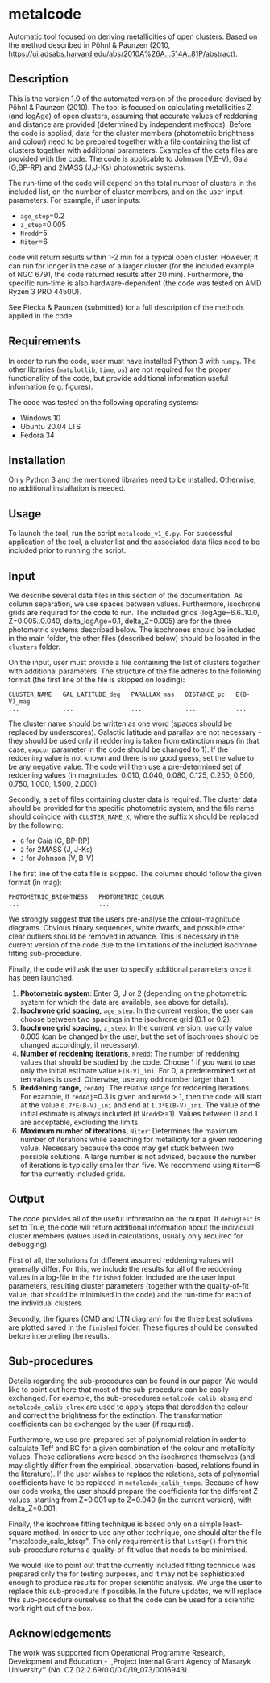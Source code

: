 # metalcode
Automatic tool focused on deriving metallicities of open clusters. Based on the method described in Pöhnl &amp; Paunzen (2010, https://ui.adsabs.harvard.edu/abs/2010A%26A...514A..81P/abstract).


## Description
This is the version 1.0 of the automated version of the procedure devised by Pöhnl &amp; Paunzen (2010). The tool is focused on calculating metallicities Z (and logAge) of open clusters, assuming that accurate values of reddening and distance are provided (determined by independent methods). Before the code is applied, data for the cluster members (photometric brightness and colour) need to be prepared together with a file containing the list of clusters together with additional parameters. Examples of the data files are provided with the code. The code is applicable to Johnson (V,B-V), Gaia (G,BP-RP) and 2MASS (J,J-Ks) photometric systems.

The run-time of the code will depend on the total number of clusters in the included list, on the number of cluster members, and on the user input parameters. For example, if user inputs:

* `age_step`=0.2
* `z_step`=0.005
* `Nredd`=5
* `Niter`=6

code will return results within 1-2 min for a typical open cluster. However, it can run for longer in the case of a larger cluster (for the included example of NGC 6791, the code returned results after 20 min). Furthermore, the specific run-time is also hardware-dependent (the code was tested on AMD Ryzen 3 PRO 4450U).

See Piecka & Paunzen (submitted) for a full description of the methods applied in the code.


## Requirements
In order to run the code, user must have installed Python 3 with `numpy`. The other libraries (`matplotlib`, `time`, `os`) are not required for the proper functionality of the code, but provide additional information useful information (e.g. figures).

The code was tested on the following operating systems:

* Windows 10
* Ubuntu 20.04 LTS
* Fedora 34


## Installation
Only Python 3 and the mentioned libraries need to be installed. Otherwise, no additional installation is needed.


## Usage
To launch the tool, run the script `metalcode_v1_0.py`. For successful application of the tool, a cluster list and the associated data files need to be included prior to running the script.


## Input
We describe several data files in this section of the documentation. As column separation, we use spaces between values. Furthermore, isochrone grids are required for the code to run. The included grids (logAge=6.6..10.0, Z=0.005..0.040, delta_logAge=0.1, delta_Z=0.005) are for the three photometric systems described below. The isochrones should be included in the main folder, the other files (described below) should be located in the `clusters` folder.

On the input, user must provide a file containing the list of clusters together with additional parameters. The structure of the file adheres to the following format (the first line of the file is skipped on loading):

```
CLUSTER_NAME   GAL_LATITUDE_deg   PARALLAX_mas   DISTANCE_pc   E(B-V)_mag
...            ...                ...            ...           ...
```

The cluster name should be written as one word (spaces should be replaced by underscores). Galactic latitude and parallax are not necessary - they should be used only if reddening is taken from extinction maps (in that case, `expcor` parameter in the code should be changed to 1). If the reddening value is not known and there is no good guess, set the value to be any negative value. The code will then use a pre-determined set of reddening values (in magnitudes: 0.010, 0.040, 0.080, 0.125, 0.250, 0.500, 0.750, 1.000, 1.500, 2.000).

Secondly, a set of files containing cluster data is required. The cluster data should be provided for the specific photometric system, and the file name should coincide with `CLUSTER_NAME_X`, where the suffix `X` should be replaced by the following:

* `G` for Gaia (G, BP-RP)
* `2` for 2MASS (J, J-Ks)
* `J` for Johnson (V, B-V)
 
The first line of the data file is skipped. The columns should follow the given format (in mag):

```
PHOTOMETRIC_BRIGHTNESS   PHOTOMETRIC_COLOUR
...                      ...
```

We strongly suggest that the users pre-analyse the colour-magnitude diagrams. Obvious binary sequences, white dwarfs, and possible other clear outliers should be removed in advance. This is necessary in the current version of the code due to the limitations of the included isochrone fitting sub-procedure.

Finally, the code will ask the user to specify additional parameters once it has
been launched.

1. **Photometric system**: Enter G, J or 2 (depending on the photometric system for which the data are available, see above for details).
2. **Isochrone grid spacing,** `age_step`: In the current version, the user can choose between two spacings in the isochrone grid (0.1 or 0.2).
3. **Isochrone grid spacing,** `z_step`: In the current version, use only value 0.005 (can be changed by the user, but the set of isochrones should be changed accordingly, if necessary).
4. **Number of reddening iterations**, `Nredd`: The number of reddening values that should be studied by the code. Choose 1 if you want to use only the initial estimate value `E(B-V)_ini`. For 0, a predetermined set of ten values is used. Otherwise, use any odd number larger than 1.
5. **Reddening range,** `redAdj`: The relative range for reddening iterations. For example, if `redAdj`=0.3 is given and `Nredd` > 1, then the code will start at the value `0.7*E(B-V)_ini` and end at `1.3*E(B-V)_ini`. The value of the initial estimate is always included (if `Nredd`>=1). Values between 0 and 1 are acceptable, excluding the limits.
6. **Maximum number of iterations,** `Niter`: Determines the maximum number of iterations while searching for metallicity for a given reddening value. Necessary because the code may get stuck between two possible solutions. A large number is not advised, because the number of iterations is typically smaller than five. We recommend using `Niter`=6 for the currently included grids.


## Output
The code provides all of the useful information on the output. If `debugTest` is set to True, the code will return additional information about the individual cluster members (values used in calculations, usually only required for debugging).

First of all, the solutions for different assumed reddening values will generally differ. For this, we include the results for all of the reddening values in a log-file in the `finished` folder. Included are the user input parameters, resulting cluster parameters (together with the quality-of-fit value, that should be minimised in the code) and the run-time for each of the individual clusters.

Secondly, the figures (CMD and LTN diagram) for the three best solutions are plotted saved in the `finished` folder. These figures should be consulted before interpreting the results.


## Sub-procedures
Details regarding the sub-procedures can be found in our paper. We would like to point out here that most of the sub-procedure can be easily exchanged. For example, the sub-procedures `metalcode_calib_absmg` and `metalcode_calib_clrex` are used to apply steps that deredden the colour and correct the brightness for the extinction. The transformation coefficients can be exchanged by the user (if required).

Furthermore, we use pre-prepared set of polynomial relation in order to calculate Teff and BC for a given combination of the colour and metallicity values. These calibrations were based on the isochrones themselves (and may slightly differ from the empirical, observation-based, relations found in the literature). If the user wishes to replace the relations, sets of polynomial coefficients have to be replaced in `metalcode_calib_tempe`. Because of how our code works, the user should prepare the coefficients for the different Z values, starting from Z=0.001 up to Z=0.040 (in the current version), with delta_Z=0.001.

Finally, the isochrone fitting technique is based only on a simple least-square method. In order to use any other technique, one should alter the file "metalcode_calc_lstsqr". The only requirement is that `LstSqr()` from this sub-procedure returns a quality-of-fit value that needs to be minimised.

We would like to point out that the currently included fitting technique was prepared only the for testing purposes, and it may not be sophisticated enough to produce results for proper scientific analysis. We urge the user to replace this sub-procedure if possible. In the future updates, we will replace this sub-procedure ourselves so that the code can be used for a scientific work right out of the box.


## Acknowledgements
The work was supported from Operational Programme Research, Development and Education - ,,Project Internal Grant Agency of Masaryk University'' (No. CZ.02.2.69/0.0/0.0/19\_073/0016943).
